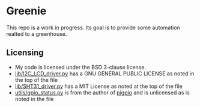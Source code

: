 # Greenie

This repo is a work in progress. Its goal is to provide some automation realted
to a greenhouse.

## Licensing

- My code is licensed under the BSD 3-clause license.
- [lib/I2C_LCD_driver.py](lib/I2C_LCD_driver.py) has a GNU GENERAL PUBLIC LICENSE as noted in the top of the file
- [lib/SHT31_driver.py](lib/SHT31_driver.py) has a MIT License as noted at the top of the file
- [utils/gpio_status.py](utils/gpio_status.py) is from the author of [pigpio](http://abyz.me.uk/rpi/pigpio/) and is unlicensed as is noted in the file

